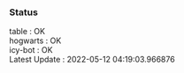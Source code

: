 ### Status


table : OK  
hogwarts : OK  
icy-bot : OK  
Latest Update : 2022-05-12 04:19:03.966876
